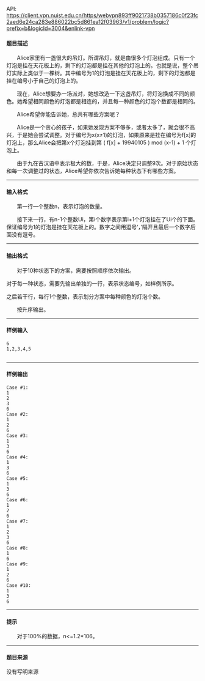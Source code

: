 API: https://client.vpn.nuist.edu.cn/https/webvpn893ff9021738b0357186c0f23fc2aed6e24ca283e886022bc5d861ea12f03963/v1/problem/logic?prefix=b&logicId=3004&enlink-vpn

#### 题目描述

       Alice家里有一盏很大的吊灯。所谓吊灯，就是由很多个灯泡组成。只有一个灯泡是挂在天花板上的，剩下的灯泡都是挂在其他的灯泡上的。也就是说，整个吊灯实际上类似于一棵树。其中编号为1的灯泡是挂在天花板上的，剩下的灯泡都是挂在编号小于自己的灯泡上的。

       现在，Alice想要办一场派对，她想改造一下这盏吊灯，将灯泡换成不同的颜色。她希望相同颜色的灯泡都是相连的，并且每一种颜色的灯泡个数都是相同的。

       Alice希望你能告诉她，总共有哪些方案呢？

       Alice是一个贪心的孩子，如果她发现方案不够多，或者太多了，就会很不高兴，于是她会尝试调整。对于编号为x(x≠1)的灯泡，如果原来是挂在编号为f\[x\]的灯泡上，那么Alice会把第x个灯泡挂到第 ( f\[x\] + 19940105 ) mod (x-1) + 1 个灯泡上。

       由于九在古汉语中表示极大的数，于是，Alice决定只调整9次。对于原始状态和每一次调整过的状态，Alice希望你依次告诉她每种状态下有哪些方案。

---

#### 输入格式

       第一行一个整数n，表示灯泡的数量。

       接下来一行，有n-1个整数Ui，第i个数字表示第i+1个灯泡挂在了Ui个的下面。保证编号为1的灯泡是挂在天花板上的。数字之间用逗号‘，’隔开且最后一个数字后面没有逗号。

---

#### 输出格式

       对于10种状态下的方案，需要按照顺序依次输出。

对于每一种状态，需要先输出单独的一行，表示状态编号，如样例所示。

之后若干行，每行1个整数，表示划分方案中每种颜色的灯泡个数。

       按升序输出。

---

#### 样例输入
```
6
1,2,3,4,5
 

```

---

#### 样例输出
```
Case #1:
1
2
3
6
Case #2:
1
2
6
Case #3:
1
3
6
Case #4:
1
3
6
Case #5:
1
3
6
Case #6:
1
2
6
Case #7:
1
2
3
6
Case #8:
1
6
Case #9:
1
2
6
Case #10:
1
3
6

```

---

#### 提示

  
       对于100%的数据，n<=1.2\*106。

---

#### 题目来源

没有写明来源